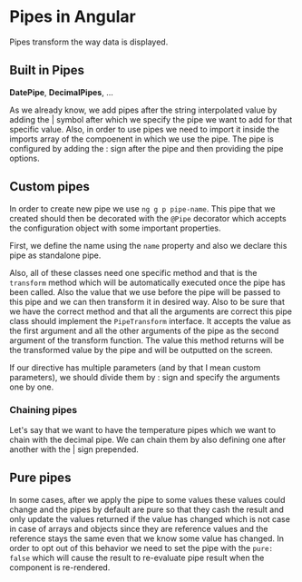 # Pipes in Angular

Pipes transform the way data is displayed.

## Built in Pipes

**DatePipe**, **DecimalPipes**, ...

As we already know, we add pipes after the string interpolated value by adding the | symbol after which we specify the pipe we want to add for that specific value.
Also, in order to use pipes we need to import it inside the imports array of the compoenent in which we use the pipe.
The pipe is configured by adding the : sign after the pipe and then providing the pipe options.

## Custom pipes

In order to create new pipe we use `ng g p pipe-name`.
This pipe that we created should then be decorated with the `@Pipe` decorator which accepts the configuration object with some important properties.

First, we define the name using the `name` property and also we declare this pipe as standalone pipe.

Also, all of these classes need one specific method and that is the `transform` method which will be automatically executed once the pipe has been called.
Also the value that we use before the pipe will be passed to this pipe and we can then transform it in desired way. Also to be sure that we have the correct method and that all the arguments are correct this pipe class should implement the `PipeTransform` interface. It accepts the value as the first argument and all the other arguments of the pipe as the second argument of the transform function. The value this method returns will be the transformed value by the pipe and will be outputted on the screen.

If our directive has multiple parameters (and by that I mean custom parameters), we should divide them by : sign and specify the arguments one by one.

### Chaining pipes

Let's say that we want to have the temperature pipes which we want to chain with the decimal pipe.
We can chain them by also defining one after another with the | sign prepended.

## Pure pipes

In some cases, after we apply the pipe to some values these values could change and the pipes by default are pure so that they cash the result and only update the values returned if the value has changed which is not case in case of arrays and objects since they are reference values and the reference stays the same even that we know some value has changed. In order to opt out of this behavior we need to set the pipe with the `pure: false` which will cause the result to re-evaluate pipe result when the component is re-rendered.
